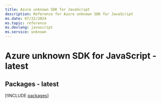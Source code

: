 ```yaml
---
title: Azure unknown SDK for JavaScript
description: Reference for Azure unknown SDK for JavaScript
ms.date: 07/22/2024
ms.topic: reference
ms.devlang: javascript
ms.service: unknown
---
```

# Azure unknown SDK for JavaScript - latest
## Packages - latest
[!INCLUDE [packages](unknown-index.md)]